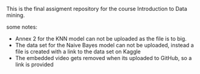 This is the final assigment repository for the course Introduction to Data mining.

some notes:
 - Annex 2 for the KNN model can not be uploaded as the file is to big.
 - The data set for the Naive Bayes model can not be uploaded, instead a file is created with a link to the data set on Kaggle
 - The embedded video gets removed when its uploaded to GitHub, so a link is provided 
